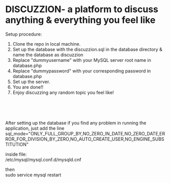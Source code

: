 # DISCUZZION- a platform to discuss anything & everything you feel like 

Setup procedure:  
1. Clone the repo in local machine.  
2. Set up the database with the discuzzion.sql in the database directory & name the database as discuzzion    
3. Replace "dummyusername" with your MySQL server root name in database.php   
4. Replace "dummypassword" with your corresponding password in database.php  
5. Set up the server.  
6. You are done!!  
7. Enjoy discuzzing any random topic you feel like!


<br><br><br>

After setting up the database if you find any problem in running the application, just add the line    
sql_mode="ONLY_FULL_GROUP_BY,NO_ZERO_IN_DATE,NO_ZERO_DATE,ERROR_FOR_DIVISION_BY_ZERO,NO_AUTO_CREATE_USER,NO_ENGINE_SUBSTITUTION"  

inside file:  
/etc/mysql/mysql.conf.d/mysqld.cnf  

then  
sudo service mysql restart  


